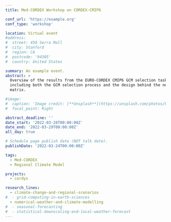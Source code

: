 ```yaml
---
title: Med-CORDEX Workshop on CORDEX-CMIP6

conf_url: 'https://example.org'
conf_type: 'workshop'

location: Virtual event
#address:
#  street: 450 Serra Mall
#  city: Stanford
#  region: CA
#  postcode: '94305'
#  country: United States

summary: An example event.
abstract: >
  Overview of the results from the EURO-CORDEX CMIP6 GCM selection task team,
  including both the GCM selection process and the design behind the new GCM-RCM
  matrix.

#image:
#  caption: 'Image credit: [**Unsplash**](https://unsplash.com/photos/bzdhc5b3Bxs)'
#  focal_point: Right

abstract_deadline: ''
date_start: '2022-03-28T00:00:00Z'
date_end: '2022-03-29T00:00:00Z'
all_day: true

# Schedule page publish date (NOT talk date).
publishDate: '2022-03-24T00:00:00Z'

tags: 
  - Med-CORDEX
  - Regional Climate Model

projects: 
  - cordys

research_lines:
  - climate-change-and-regional-scenarios
#  - grid-computing-in-earth-sciences
  - numerical-weather-and-climate-modelling
#  - seasonal-forecasting
#  - statistical-downscaling-and-local-weather-forecast
---
```

